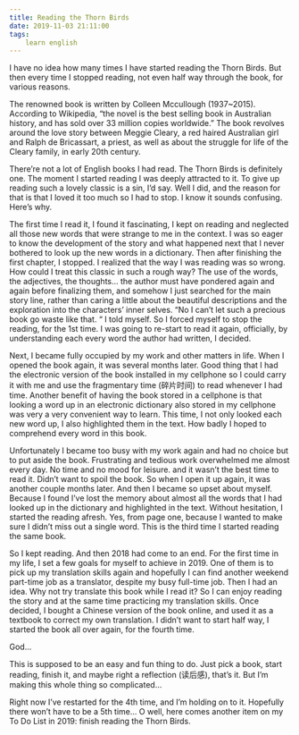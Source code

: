 ```yaml
---
title: Reading the Thorn Birds
date: 2019-11-03 21:11:00
tags:
    learn english
---
```

I have no idea how many times I have started reading the Thorn Birds. But then every time I stopped reading, not even half way through the book, for various reasons. 

The renowned book is written by Colleen Mccullough (1937~2015). According to Wikipedia, “the novel is the best selling book in Australian history, and has sold over 33 million copies worldwide.” The book revolves around the love story between Meggie Cleary, a red haired Australian girl and Ralph de Bricassart, a priest, as well as about the struggle for life of the Cleary family, in early 20th century. 

There’re not a lot of English books I had read. The Thorn Birds is definitely one. The moment I started reading I was deeply attracted to it. To give up reading such a lovely classic is a sin, I’d say. Well I did, and the reason for that is that I loved it too much so I had to stop. I know it sounds confusing. Here’s why. 

The first time I read it, I found it fascinating, I kept on reading and neglected all those new words that were strange to me in the context. I was so eager to know the development of the story and what happened next that I never bothered to look up the new words in a dictionary. Then after finishing the first chapter, I stopped. I realized that the way I was reading was so wrong. How could I treat this classic in such a rough way? The use of the words, the adjectives, the thoughts… the author must have pondered again and again before finalizing them, and somehow I just searched for the main story line, rather than caring a little about the beautiful descriptions and the exploration into the characters’ inner selves. “No I can’t let such a precious book go waste like that. “ I told myself. So I forced myself to stop the reading, for the 1st time. I was going to re-start to read it again, officially, by understanding each every word the author had written, I decided. 

Next, I became fully occupied by my work and other matters in life. When I opened the book again, it was several months later. Good thing that I had the electronic version of the book installed in my cellphone so I could carry it with me and use the fragmentary time (碎片时间) to read whenever I had time. Another benefit of having the book stored in a cellphone is that looking a word up in an electronic dictionary also stored in my cellphone was very a very convenient way to learn. This time, I not only looked each new word up, I also highlighted them in the text. How badly I hoped to comprehend every word in this book. 

Unfortunately I became too busy with my work again and had no choice but to put aside the book. Frustrating and tedious work overwhelmed me almost every day. No time and no mood for leisure. and it wasn’t the best time to read it. Didn’t want to spoil the book. So when I open it up again, it was another couple months later. And then I became so upset about myself. Because I found I’ve lost the memory about almost all the words that I had looked up in the dictionary and highlighted in the text. Without hesitation, I started the reading afresh. Yes, from page one, because I wanted to make sure I didn’t miss out a single word. This is the third time I started reading the same book. 

So I kept reading. And then 2018 had come to an end. For the first time in my life, I set a few goals for myself to achieve in 2019. One of them is to pick up my translation skills again and hopefully I can find another weekend part-time job as a translator, despite my busy full-time job. Then I had an idea. Why not try translate this book while I read it? So I can enjoy reading the story and at the same time practicing my translation skills. Once decided, I bought a Chinese version of the book online, and used it as a textbook to correct my own translation. I didn’t want to start half way, I started the book all over again, for the fourth time. 

God…

This is supposed to be an easy and fun thing to do. Just pick a book, start reading, finish it, and maybe right a reflection (读后感), that’s it. But I’m making this whole thing so complicated…

Right now I’ve restarted for the 4th time, and I’m holding on to it. Hopefully there won’t have to be a 5th time… O well, here comes another item on my To Do List in 2019: finish reading the Thorn Birds. 